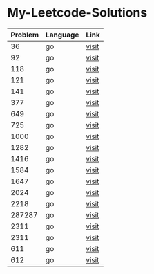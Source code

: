 # My-Leetcode-Solutions

| Problem | Language | Link                                                                                        |
| ------- | -------- | ------------------------------------------------------------------------------------------- |
| 36      | go       | [visit](https://github.com/aslon1213/My-Leetcode-Solutions/tree/main/src/solution%2036)     |
| 92      | go       | [visit](https://github.com/aslon1213/My-Leetcode-Solutions/tree/main/src/solution%2092)     |
| 118     | go       | [visit](https://github.com/aslon1213/My-Leetcode-Solutions/tree/main/src/solution%20118)    |
| 121     | go       | [visit](https://github.com/aslon1213/My-Leetcode-Solutions/tree/main/src/solution%20121)    |
| 141     | go       | [visit](https://github.com/aslon1213/My-Leetcode-Solutions/tree/main/src/solution%20141)    |
| 377     | go       | [visit](https://github.com/aslon1213/My-Leetcode-Solutions/tree/main/src/solution%20377)    |
| 649     | go       | [visit](https://github.com/aslon1213/My-Leetcode-Solutions/tree/main/src/solution%20649)    |
| 725     | go       | [visit](https://github.com/aslon1213/My-Leetcode-Solutions/tree/main/src/solution%20725)    |
| 1000    | go       | [visit](https://github.com/aslon1213/My-Leetcode-Solutions/tree/main/src/solution%201000)   |
| 1282    | go       | [visit](https://github.com/aslon1213/My-Leetcode-Solutions/tree/main/src/solution%201282)   |
| 1416    | go       | [visit](https://github.com/aslon1213/My-Leetcode-Solutions/tree/main/src/solution%201416)   |
| 1584    | go       | [visit](https://github.com/aslon1213/My-Leetcode-Solutions/tree/main/src/solution%201584)   |
| 1647    | go       | [visit](https://github.com/aslon1213/My-Leetcode-Solutions/tree/main/src/solution%201647)   |
| 2024    | go       | [visit](https://github.com/aslon1213/My-Leetcode-Solutions/tree/main/src/solution%202024)   |
| 2218    | go       | [visit](https://github.com/aslon1213/My-Leetcode-Solutions/tree/main/src/solution%202218)   |
| 287287  | go       | [visit](https://github.com/aslon1213/My-Leetcode-Solutions/tree/main/src/solution%20287287) |
| 2311    | go       | [visit](https://github.com/aslon1213/My-Leetcode-Solutions/tree/main/src/solution%202311)   |
| 2311    | go       | [visit](https://github.com/aslon1213/My-Leetcode-Solutions/tree/main/src/solution%202311)   |
| 611     | go       | [visit](https://github.com/aslon1213/My-Leetcode-Solutions/tree/main/src/solution%20611)    |
| 612     | go       | [visit](https://github.com/aslon1213/My-Leetcode-Solutions/tree/main/src/solution%20612)    |
